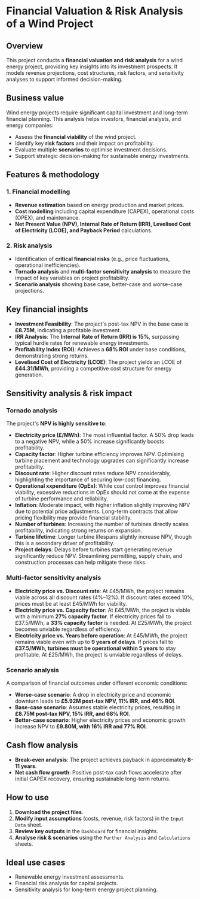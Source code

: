 # Financial Valuation & Risk Analysis of a Wind Project

## Overview

This project conducts a **financial valuation and risk analysis** for a wind energy project, providing key insights into its investment prospects. It models revenue projections, cost structures, risk factors, and sensitivity analyses to support informed decision-making.

## Business value

Wind energy projects require significant capital investment and long-term financial planning. This analysis helps investors, financial analysts, and energy companies:

- Assess the **financial viability** of the wind project.
- Identify key **risk factors** and their impact on profitability.
- Evaluate multiple **scenarios** to optimise investment decisions.
- Support strategic decision-making for sustainable energy investments.

## Features & methodology

### 1. Financial modelling

- **Revenue estimation** based on energy production and market prices.
- **Cost modelling** including capital expenditure (CAPEX), operational costs (OPEX), and maintenance.
- **Net Present Value (NPV), Internal Rate of Return (IRR), Levelised Cost of Electricity (LCOE), and Payback Period** calculations.

### 2. Risk analysis

- Identification of **critical financial risks** (e.g., price fluctuations, operational inefficiencies).
- **Tornado analysis** and **multi-factor sensitivity analysis** to measure the impact of key variables on project profitability.
- **Scenario analysis** showing base case, better-case and worse-case projections.

## Key financial insights

- **Investment Feasibility**: The project's post-tax NPV in the base case is **£8.75M**, indicating a profitable investment.
- **IRR Analysis**: The **Internal Rate of Return (IRR) is 15%**, surpassing typical hurdle rates for renewable energy investments.
- **Profitability Index (ROI)**: Achieves a **68% ROI** under base conditions, demonstrating strong returns.
- **Levelised Cost of Electricity (LCOE)**: The project yields an LCOE of **£44.31/MWh**, providing a competitive cost structure for energy generation.

## Sensitivity analysis & risk impact

### Tornado analysis

The project's **NPV is highly sensitive to**:

- **Electricity price (£/MWh)**: The most influential factor. A 50% drop leads to a negative NPV, while a 50% increase significantly boosts profitability.
- **Capacity factor**: Higher turbine efficiency improves NPV. Optimising turbine placement and technology upgrades can significantly increase profitability.
- **Discount rate**: Higher discount rates reduce NPV considerably, highlighting the importance of securing low-cost financing.
- **Operational xxpenditure (OpEx)**: While cost control improves financial viability, excessive reductions in OpEx should not come at the expense of turbine performance and reliability.
- **Inflation**: Moderate impact, with higher inflation slightly improving NPV due to potential price adjustments. Long-term contracts that allow pricing flexibility may provide financial stability.
- **Number of turbines**: Increasing the number of turbines directly scales profitability, indicating strong returns on expansion.
- **Turbine lifetime**: Longer turbine lifespans slightly increase NPV, though this is a secondary driver of profitability.
- **Project delays**: Delays before turbines start generating revenue significantly reduce NPV. Streamlining permitting, supply chain, and construction processes can help mitigate these risks.

### Multi-factor sensitivity analysis

- **Electricity price vs. Discount rate**: At £45/MWh, the project remains viable across all discount rates (4%–12%). If discount rates exceed 10%, prices must be at least £45/MWh for viability.
- **Electricity price vs. Capacity factor**: At £45/MWh, the project is viable with a minimum **27% capacity factor**. If electricity prices fall to £37.5/MWh, a **33% capacity factor** is needed. At £25/MWh, the project becomes unviable regardless of efficiency.
- **Electricity price vs. Years before operation**: At £45/MWh, the project remains viable even with up to **9 years of delays**. If prices fall to **£37.5/MWh, turbines must be operational within 5 years** to stay profitable. At £25/MWh, the project is unviable regardless of delays.

### Scenario analysis

A comparison of financial outcomes under different economic conditions:

- **Worse-case scenario**: A drop in electricity price and economic downturn leads to **£5.92M post-tax NPV, 11% IRR, and 46% ROI**.
- **Base-case scenario**: Assumes stable electricity prices, resulting in **£8.75M post-tax NPV, 15% IRR, and 68% ROI**.
- **Better-case scenario**: Higher electricity prices and economic growth increase NPV to **£9.80M, with 16% IRR and 77% ROI**.

## Cash flow analysis

- **Break-even analysis**: The project achieves payback in approximately **8-11 years**.
- **Net cash flow growth**: Positive post-tax cash flows accelerate after initial CAPEX recovery, ensuring sustainable long-term returns.

## How to use

1. **Download the project files**.
2. **Modify input assumptions** (costs, revenue, risk factors) in the `Input Data` sheet.
3. **Review key outputs** in the `Dashboard` for financial insights.
4. **Analyse risk & scenarios** using the `Further Analysis` and `Calculations` sheets.

## Ideal use cases

- Renewable energy investment assessments.
- Financial risk analysis for capital projects.
- Sensitivity analysis for long-term energy project planning.


